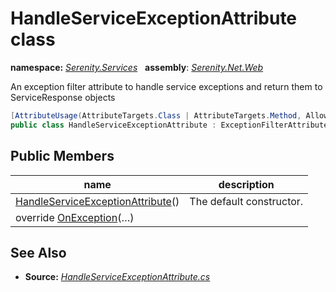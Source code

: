 # HandleServiceExceptionAttribute class
**namespace:** *[Serenity.Services](../README.md#serenity.services-namespace)*   **assembly**: *[Serenity.Net.Web](../README.md)*

An exception filter attribute to handle service exceptions and return them to ServiceResponse objects

```csharp
[AttributeUsage(AttributeTargets.Class | AttributeTargets.Method, AllowMultiple = true)]
public class HandleServiceExceptionAttribute : ExceptionFilterAttribute
```

## Public Members

| name | description |
| --- | --- |
| [HandleServiceExceptionAttribute](HandleServiceExceptionAttribute/HandleServiceExceptionAttribute.md)() | The default constructor. |
| override [OnException](HandleServiceExceptionAttribute/OnException.md)(…) |  |

## See Also

* **Source:** *[HandleServiceExceptionAttribute.cs](https://github.com/serenity-is/Serenity/blob/master/src/Serenity.Net.Web/Mvc/HandleServiceExceptionAttribute.cs)*